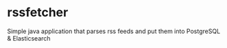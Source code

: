 rssfetcher
==========

Simple java application that parses rss feeds and put them into PostgreSQL &amp; Elasticsearch
